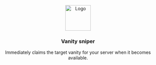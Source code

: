 <p align="center">
  <a href="https://github.com/fransizreal/discord-vanity-sniper">
    <img src="https://freeimage.host/i/JQtzJtf" alt="Logo" width="80" height="80">
  </a>

  <h3 align="center">Vanity sniper</h3>

  <p align="center">
  Immediately claims the target vanity for your server when it becomes available.
    <br/>
    <br/>
  </p>
</p>
